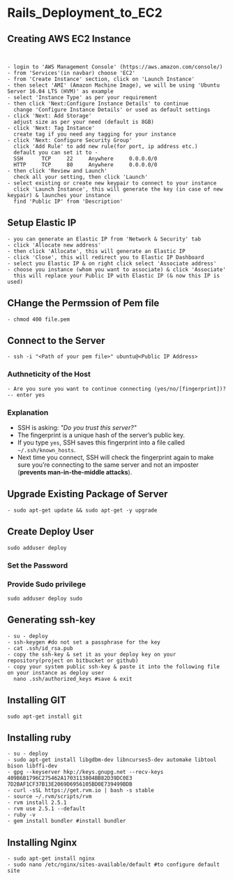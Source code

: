 # Rails_Deployment_to_EC2

## Creating AWS EC2 Instance

```


- login to 'AWS Management Console' (https://aws.amazon.com/console/)
- from 'Services'(in navbar) choose 'EC2'
- from 'Create Instance' section, click on 'Launch Instance'
- then select 'AMI' (Amazon Machine Image), we will be using 'Ubuntu Server 16.04 LTS (HVM)' as example
- select 'Instance Type' as per your requirement
- then click 'Next:Configure Instance Details' to continue
  change 'Configure Instance Details' or used as default settings
- click 'Next: Add Storage'
  adjust size as per your need (default is 8GB)
- click 'Next: Tag Instance'
  create tag if you need any tagging for your instance
- click 'Next: Configure Security Group'
  click 'Add Rule' to add new rule(for port, ip address etc.)
  default you can set it to -
  SSH      TCP     22     Anywhere     0.0.0.0/0
  HTTP     TCP     80     Anywhere     0.0.0.0/0 
- then click 'Review and Launch'
  check all your setting, then click 'Launch'
- select existing or create new keypair to connect to your instance
  click 'Launch Instance', this will generate the key (in case of new keypair) & launches your instance
  find 'Public IP' from 'Description'

  ```

## Setup Elastic IP

```
- you can generate an Elastic IP from 'Network & Security' tab
- click 'Allocate new address'
- then click 'Allocate', this will generate an Elastic IP
- click 'Close', this will redirect you to Elastic IP Dashboard
- select you Elastic IP & on right click select 'Associate address'
- choose you instance (whom you want to associate) & click 'Associate'
  this will replace your Public IP with Elastic IP (& now this IP is used)
```

## CHange the Permssion of Pem file
```
- chmod 400 file.pem
```

## Connect to the Server
```
- ssh -i "<Path of your pem file>" ubuntu@<Public IP Address>
```
### Authneticity of the Host
```
- Are you sure you want to continue connecting (yes/no/[fingerprint])?
-- enter yes
```
### Explanation

- SSH is asking: *"Do you trust this server?"*
- The fingerprint is a unique hash of the server’s public key.
- If you type `yes`, SSH saves this fingerprint into a file called `~/.ssh/known_hosts`.
- Next time you connect, SSH will check the fingerprint again to make sure you’re connecting to the same server and not an imposter (**prevents man-in-the-middle attacks**).




## Upgrade Existing Package of Server
```
- sudo apt-get update && sudo apt-get -y upgrade 
```

## Create Deploy User
```
sudo adduser deploy
```
### Set the Password

### Provide Sudo privilege
```
sudo adduser deploy sudo 
```

## Generating ssh-key

```
- su - deploy
- ssh-keygen #do not set a passphrase for the key
- cat .ssh/id_rsa.pub
- copy the ssh-key & set it as your deploy key on your repository(project on bitbucket or github)
- copy your system public ssh-key & paste it into the following file on your instance as deploy user
  nano .ssh/authorized_keys #save & exit
```

## Installing GIT
```
sudo apt-get install git
```

## Installing ruby
```
- su - deploy
- sudo apt-get install libgdbm-dev libncurses5-dev automake libtool bison libffi-dev
- gpg --keyserver hkp://keys.gnupg.net --recv-keys 409B6B1796C275462A1703113804BB82D39DC0E3 7D2BAF1CF37B13E2069D6956105BD0E739499BDB
- curl -sSL https://get.rvm.io | bash -s stable
- source ~/.rvm/scripts/rvm
- rvm install 2.5.1
- rvm use 2.5.1 --default
- ruby -v
- gem install bundler #install bundler
```

## Installing Nginx
```
- sudo apt-get install nginx
- sudo nano /etc/nginx/sites-available/default #to configure default site
```
